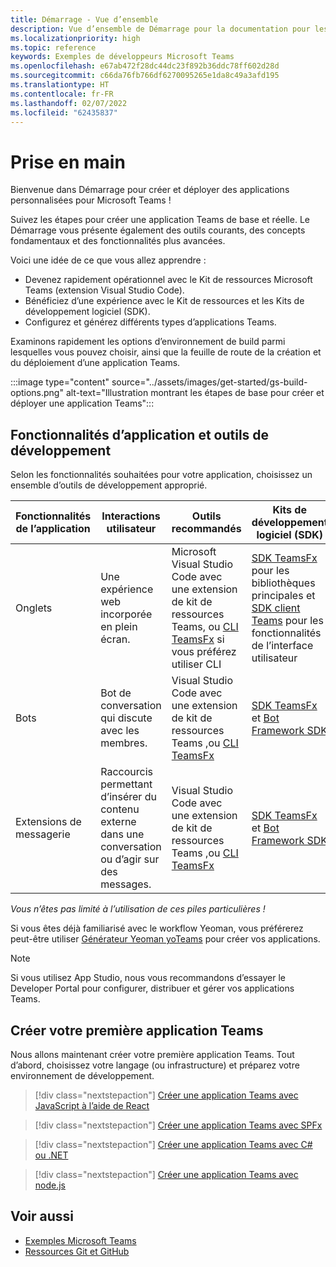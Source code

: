 ```yaml
---
title: Démarrage - Vue d’ensemble
description: Vue d’ensemble de Démarrage pour la documentation pour les développeurs Microsoft Teams
ms.localizationpriority: high
ms.topic: reference
keywords: Exemples de développeurs Microsoft Teams
ms.openlocfilehash: e67ab472f28dc44dc23f892b36ddc78ff602d28d
ms.sourcegitcommit: c66da76fb766df6270095265e1da8c49a3afd195
ms.translationtype: HT
ms.contentlocale: fr-FR
ms.lasthandoff: 02/07/2022
ms.locfileid: "62435837"
---
```

# <a name="get-started"></a>Prise en main

Bienvenue dans Démarrage pour créer et déployer des applications personnalisées pour Microsoft Teams !

Suivez les étapes pour créer une application Teams de base et réelle. Le Démarrage vous présente également des outils courants, des concepts fondamentaux et des fonctionnalités plus avancées.

Voici une idée de ce que vous allez apprendre :

- Devenez rapidement opérationnel avec le Kit de ressources Microsoft Teams (extension Visual Studio Code).
- Bénéficiez d’une expérience avec le Kit de ressources et les Kits de développement logiciel (SDK).
- Configurez et générez différents types d’applications Teams.

Examinons rapidement les options d’environnement de build parmi lesquelles vous pouvez choisir, ainsi que la feuille de route de la création et du déploiement d’une application Teams.

:::image type="content" source="../assets/images/get-started/gs-build-options.png" alt-text="Illustration montrant les étapes de base pour créer et déployer une application Teams":::

## <a name="app-capabilities-and-development-tools"></a>Fonctionnalités d’application et outils de développement

Selon les fonctionnalités souhaitées pour votre application, choisissez un ensemble d’outils de développement approprié.

| Fonctionnalités de l’application | Interactions utilisateur | Outils recommandés | Kits de développement logiciel (SDK) | Piles/langues technologiques |
|--------|-------------|--------|--------|--------|
| Onglets | Une expérience web incorporée en plein écran. | Microsoft Visual Studio Code avec une extension de kit de ressources Teams, ou [CLI TeamsFx](https://github.com/OfficeDev/TeamsFx/blob/dev/docs/cli/user-manual.md) si vous préférez utiliser CLI | [SDK TeamsFx](/javascript/api/@microsoft/teamsfx/?view=msteams-client-js-latest&preserve-view=true) pour les bibliothèques principales et [SDK client Teams](/javascript/api/overview/msteams-client?view=msteams-client-js-latest&preserve-view=true) pour les fonctionnalités de l’interface utilisateur | Technologie web en général, HTML, CSS et JavaScript (incl. React). |
| Bots | Bot de conversation qui discute avec les membres. | Visual Studio Code avec une extension de kit de ressources Teams ,ou [CLI TeamsFx](https://github.com/OfficeDev/TeamsFx/blob/dev/docs/cli/user-manual.md) | [SDK TeamsFx](/javascript/api/@microsoft/teamsfx/?view=msteams-client-js-latest&preserve-view=true) et [Bot Framework SDK](https://dev.botframework.com/) | Node.js, C#, Java et Python. |
| Extensions de messagerie | Raccourcis permettant d’insérer du contenu externe dans une conversation ou d’agir sur des messages. | Visual Studio Code avec une extension de kit de ressources Teams ,ou [CLI TeamsFx](https://github.com/OfficeDev/TeamsFx/blob/dev/docs/cli/user-manual.md) | [SDK TeamsFx](/javascript/api/@microsoft/teamsfx/?view=msteams-client-js-latest&preserve-view=true) et [Bot Framework SDK](https://dev.botframework.com/) | Node.js, C#, Java et Python. |

*Vous n’êtes pas limité à l’utilisation de ces piles particulières !*

Si vous êtes déjà familiarisé avec le workflow Yeoman, vous préférerez peut-être utiliser [Générateur Yeoman yoTeams](https://github.com/pnp/generator-teams/blob/master/docs/docs/tutorials/build-your-first-microsoft-teams-app.md) pour créer vos applications.

> [!NOTE]
> Si vous utilisez App Studio, nous vous recommandons d’essayer le Developer Portal pour configurer, distribuer et gérer vos applications Teams.


## <a name="build-your-first-teams-app"></a>Créer votre première application Teams

Nous allons maintenant créer votre première application Teams. Tout d’abord, choisissez votre langage (ou infrastructure) et préparez votre environnement de développement.

> [!div class="nextstepaction"]
> [Créer une application Teams avec JavaScript à l’aide de React](../sbs-gs-javascript.yml)

> [!div class="nextstepaction"]
> [Créer une application Teams avec SPFx](../sbs-gs-spfx.yml)

> [!div class="nextstepaction"]
> [Créer une application Teams avec C# ou .NET](../sbs-gs-csharp.yml)

> [!div class="nextstepaction"]
> [Créer une application Teams avec node.js](../sbs-gs-nodejs.yml)

## <a name="see-also"></a>Voir aussi

* [Exemples Microsoft Teams](https://github.com/OfficeDev/Microsoft-Teams-Samples#microsoft-teams-samples)
* [Ressources Git et GitHub](/contribute/additional-resources)
